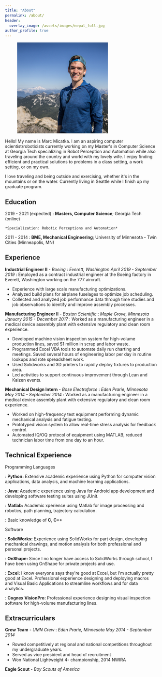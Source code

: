 ```yaml
---
title: "About"
permalink: /about/
header:
  overlay_image: /assets/images/nepal_full.jpg
author_profile: true
---
```

<figure style="width: 300px" class="align-right">
  <a href="/assets/images/about/marc_washington.jpg"><img src="/assets/images/about/marc_washington.jpg"></a>
</figure> 

Hello! My name is Marc Micatka. I am an aspiring computer scientist/roboticists currently working on my Master's in Computer Science at Georgia Tech specializing in Robot Perception and Automation while also traveling around the country and world with my lovely wife. I enjoy finding efficient and practical solutions to problems in a class setting, a work setting, or on my own.

I love traveling and being outside and exercising, whether it's in the mountains or on the water. Currently living in Seattle while I finish up my graduate program.

Education
---------
2019 - 2021 (expected)
:   **Masters, Computer Science**; Georgia Tech (online)

    *Specialization: Robotic Perceptions and Automation*

2011 - 2014
:   **BME, Mechanical Engineering**; University of Minnesota - Twin Cities (Minneapolis, MN)

Experience
----------
**Industrial Engineer II** -    *Boeing* 
: *Everett, Washington      April 2019 - September 2019*
:  Employed as a contract industrial engineer at the Boeing factory in Everett, Washington working on the 777 aircraft.
  * Experience with large scale manufacturing optimizations.
  * Analyzed build plans for airplane fuselages to optimize job scheduling.
  * Collected and analyzed job performance data through time studies and job observations to identify and improve assembly processes.

**Manufacturing Engineer II** - *Boston Scientific*
: *Maple Grove, Minnesota   January 2015 - December 2017*
: Worked as a manufacturing engineer in a medical device assembly plant with extensive regulatory and clean room experience. 
  * Developed machine vision inspection system for high-volume production lines, saved $1 million in scrap and
labor waste.
  * Programmed Excel VBA tools to automate daily run charting and meetings. Saved several hours of
engineering labor per day in routine lookups and rote spreadsheet work.
  * Used Solidworks and 3D printers to rapidly deploy fixtures to production area.
  * Led activities to support continuous improvement through Lean and Kaizen events.

**Mechanical Design Intern** -  *Bose Electroforce*
: *Eden Prarie, Minnesota   May 2014 - September 2014*
: Worked as a manufacturing engineer in a medical device assembly plant with extensive regulatory and clean room experience. 
  * Worked on high-frequency test equipment performing dynamic mechanical analysis and fatigue testing.
  * Prototyped vision system to allow real-time stress analysis for feedback control.
  * Automated IQ/OQ protocol of equipment using MATLAB, reduced technician labor time from one day to an
hour.

Technical Experience
--------------------
Programming Languages  

: **Python:** Extensive academic experience using Python for computer vision applications, data analysis, and machine learning applications.  


: **Java:** Academic experience using Java for Android app development and developing software testing suites using JUnit.  

: **Matlab:** Academic xperience using Matlab for image processing and robotics, path planning, trajectory calculation.  

: Basic knowledge of **C**, **C++**

Software  

: **SolidWorks:** Experience using SolidWorks for part design, developing mechanical drawings, and motion analysis for both professional and personal projects.  

: **OnShape:** Since I no longer have access to SolidWorks through school, I have been using OnShape for private projects and use.  

: **Excel:** I know everyone says they're good at Excel, but I'm actually pretty good at Excel. Professional experience designing and deploying macros and Visual Basic Applications to streamline workflows and for data analytics.  


: **Cognex VisionPro:** Professional experience designing visual inspection software for high-volume manufacturing lines.

Extracurriculars
----------------------------------------
**Crew Team** -  *UMN Crew*
: *Eden Prarie, Minnesota   May 2014 - September 2014*
  * Rowed competitively at regional and national competitions throughout my undergraduate years. 
  * Served as vice president and head of recruitment
  * Won National Lightweight 4- championship, 2014 NWIRA

**Eagle Scout** -  *Boy Scouts of America*
